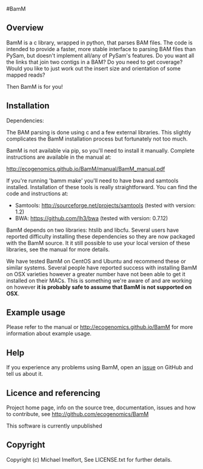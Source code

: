 #BamM

## Overview

BamM is a c library, wrapped in python, that parses BAM files.
The code is intended to provide a faster, more stable interface to parsing BAM files than PySam, but doesn't implement all/any of PySam's features.
Do you want all the links that join two contigs in a BAM? Do you need to get coverage? Would you like to just work out the insert size and orientation of some mapped reads?

Then BamM is for you!

## Installation

Dependencies:

The BAM parsing is done using c and a few external libraries. This slightly complicates the BamM installation process but fortunately not too much.

BamM is not available via pip, so you'll need to install it manually. Complete instructions are available in the manual at:

http://ecogenomics.github.io/BamM/manual/BamM_manual.pdf

If you're running 'bamm make' you'll need to have bwa and samtools installed. Installation of these tools is really straightforward. You can find the code and instructions at:

* Samtools:   http://sourceforge.net/projects/samtools  (tested with version: 1.2)
* BWA:        https://github.com/lh3/bwa            (tested with version: 0.7.12)

BamM depends on two libraries: htslib and libcfu. Several users have reported difficulty installing these dependencies so they are now packaged with the BamM source. It it still possible to use your local version of these libraries, see the manual for more details.

We have tested BamM on CentOS and Ubuntu and recommend these or similar systems. Several people have reported success with installing BamM on OSX varieties however a greater number have not been able to get it installed on their MACs. This is something we're aware of and are working on however **it is probably safe to assume that BamM is not supported on OSX**.

## Example usage

Please refer to the manual or http://ecogenomics.github.io/BamM for more information about example usage.

## Help

If you experience any problems using BamM, open an [issue](https://github.com/ecogenomics/BamM/issues) on GitHub and tell us about it.

## Licence and referencing

Project home page, info on the source tree, documentation, issues and how to contribute, see http://github.com/ecogenomics/BamM

This software is currently unpublished

## Copyright

Copyright (c) Michael Imelfort, See LICENSE.txt for further details.
